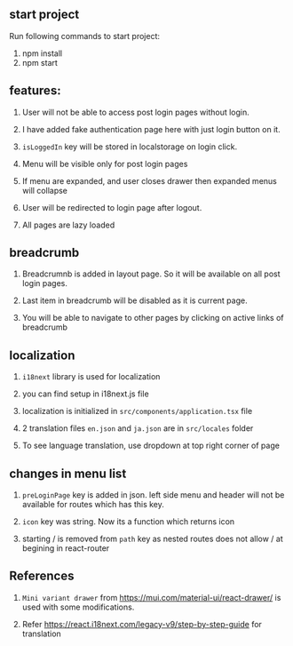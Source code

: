 ## start project

Run following commands to start project:

1. npm install
2. npm start

## features:

1. User will not be able to access post login pages without login.

2. I have added fake authentication page here with just login button on it.

3. `isLoggedIn` key will be stored in localstorage on login click.

4. Menu will be visible only for post login pages

5. If menu are expanded, and user closes drawer then expanded menus will collapse

6. User will be redirected to login page after logout.

7. All pages are lazy loaded

## breadcrumb

1. Breadcrumnb is added in layout page. So it will be available on all post login pages.

2. Last item in breadcrumb will be disabled as it is current page.

3. You will be able to navigate to other pages by clicking on active links of breadcrumb

## localization

1. `i18next` library is used for localization

2. you can find setup in i18next.js file

3. localization is initialized in `src/components/application.tsx` file

4. 2 translation files `en.json` and `ja.json` are in `src/locales` folder

5. To see language translation, use dropdown at top right corner of page

## changes in menu list

1. `preLoginPage` key is added in json. left side menu and header will not be available for routes which has this key.

2. `icon` key was string. Now its a function which returns icon

3. starting / is removed from `path` key as nested routes does not allow / at begining in react-router

## References

1. `Mini variant drawer` from https://mui.com/material-ui/react-drawer/ is used with some modifications.

2. Refer https://react.i18next.com/legacy-v9/step-by-step-guide for translation
